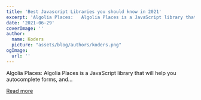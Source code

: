 ```yaml
---
title: 'Best Javascript Libraries you should know in 2021'
excerpt: 'Algolia Places:   Algolia Places is a JavaScript library that will help you autocomplete forms, and...'
date: '2021-06-29'
coverImage: ''
author:
  name: Koders
  picture: "assets/blog/authors/koders.png"
ogImage:
  url: ''
---
```


Algolia Places:   Algolia Places is a JavaScript library that will help you autocomplete forms, and...

[Read more](https://dev.to/snowbit7/best-javascript-libraries-you-should-know-in-2021-2enh)
